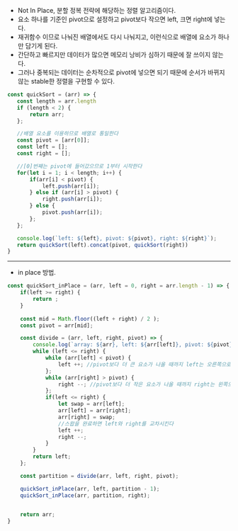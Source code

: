 
 * Not In Place, 분할 정복 전략에 해당하는 정렬 알고리즘이다.
 * 요소 하나를 기준인 pivot으로 설정하고 pivot보다 작으면 left, 크면 right에 넣는다.
 * 재귀함수 이므로 나눠진 배열에서도 다시 나눠지고, 이런식으로 배열에 요소가 하나만 담기게 된다.
 * 간단하고 빠르지만 데이터가 많으면 메모리 낭비가 심하기 때문에 잘 쓰이지 않는다.
 * 그러나 중복되는 데이터는 순차적으로 pivot에 넣으면 되기 때문에 순서가 바뀌지 않는 stable한 정렬을 구현할 수 있다.
 
 ```javascript
const quickSort = (arr) => {
    const length = arr.length
    if (length < 2) {
        return arr;
    };

    //배열 요소를 이용하므로 배열로 통일한다
    const pivot = [arr[0]];
    const left = [];
    const right = [];

    //[0]번째는 pivot에 들어갔으므로 1부터 시작한다
    for(let i = 1; i < length; i++) {
        if(arr[i] < pivot) {
            left.push(arr[i]);
        } else if (arr[i] > pivot) {
            right.push(arr[i]);
        } else {
            pivot.push(arr[i]);
        };
    };

    console.log(`left: ${left}, pivot: ${pivot}, right: ${right}`);
    return quickSort(left).concat(pivot, quickSort(right))
}
```
___
* in place 방법.
```javascript
const quickSort_inPlace = (arr, left = 0, right = arr.length - 1) => {
    if(left >= right) {
        return ;
    }
    
    const mid = Math.floor((left + right) / 2 );
    const pivot = arr[mid];

    const divide = (arr, left, right, pivot) => {
        console.log(`array: ${arr}, left: ${arr[left]}, pivot: ${pivot}, right: ${arr[right]}`)
        while (left <= right) {
            while (arr[left] < pivot) {
                left ++; //pivot보다 더 큰 요소가 나올 때까지 left는 오른쪽으로 이동
            };
            while (arr[right] > pivot) {
                right --; //pivot보다 더 작은 요소가 나올 때까지 right는 왼쪽으로 이동
            };
            if(left <= right) {
                let swap = arr[left];
                arr[left] = arr[right];
                arr[right] = swap;
                //스왑을 완료하면 left와 right를 교차시킨다
                left ++;
                right --;
            }
        }
        return left;
    };

    const partition = divide(arr, left, right, pivot);

    quickSort_inPlace(arr, left, partition - 1);
    quickSort_inPlace(arr, partition, right);

    
    return arr;
}
```
